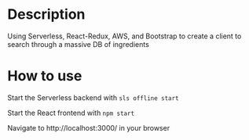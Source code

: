 # Description
Using Serverless, React-Redux, AWS, and Bootstrap to create a client to search through a massive DB of ingredients

# How to use
Start the Serverless backend with
`sls offline start`

Start the React frontend with
`npm start`

Navigate to http://localhost:3000/ in your browser


